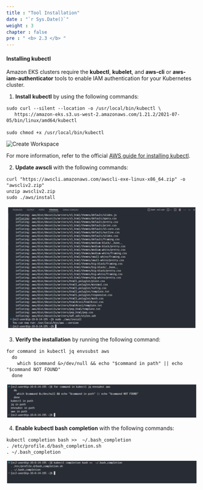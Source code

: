 ```yaml
---
title : "Tool Installation"  
date : "`r Sys.Date()`"  
weight : 3  
chapter : false  
pre : " <b> 2.3 </b> "
---
```


#### Installing kubectl

Amazon EKS clusters require the **kubectl**, **kubelet**, and **aws-cli** or **aws-iam-authenticator** tools to enable IAM authentication for your Kubernetes cluster.

1.  **Install kubectl** by using the following commands:
    
```
sudo curl --silent --location -o /usr/local/bin/kubectl \
   https://amazon-eks.s3.us-west-2.amazonaws.com/1.21.2/2021-07-05/bin/linux/amd64/kubectl

sudo chmod +x /usr/local/bin/kubectl
```

![Create Workspace](/public/images/2-prerequiste/2.3-installtool/000-installtool.png?featherlight=false&width=90pc)
    
For more information, refer to the official [AWS guide for installing kubectl](https://docs.aws.amazon.com/eks/latest/userguide/install-kubectl.html).
    
2.  **Update awscli** with the following commands:
    

```
curl "https://awscli.amazonaws.com/awscli-exe-linux-x86_64.zip" -o "awscliv2.zip"
unzip awscliv2.zip
sudo ./aws/install
```

![Create Workspace](/public/images/2-prerequiste/2.3-installtool/002-installtool.png?featherlight=false&width=90pc)

3.  **Verify the installation** by running the following command:

```
for command in kubectl jq envsubst aws
  do
    which $command &>/dev/null && echo "$command in path" || echo "$command NOT FOUND"
  done
```

![Create Workspace](/public/images/2-prerequiste/2.3-installtool/003-installtool.png?featherlight=false&width=90pc)
    
4.  **Enable kubectl bash completion** with the following commands:
    
```
kubectl completion bash >>  ~/.bash_completion
. /etc/profile.d/bash_completion.sh
. ~/.bash_completion
```
![Create Workspace](/public/images/2-prerequiste/2.3-installtool/004-installtool.png?featherlight=false&width=90pc)